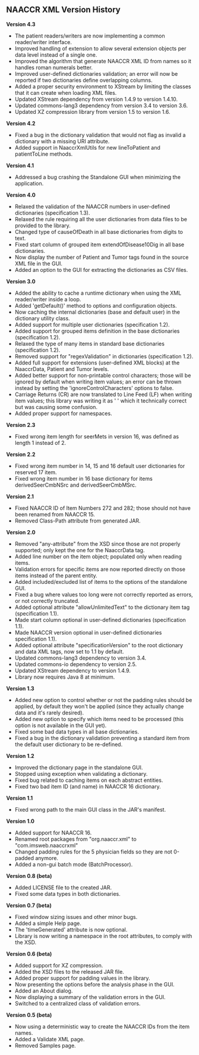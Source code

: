 ## NAACCR XML Version History

**Version 4.3**

 - The patient readers/writers are now implementing a common reader/writer interface.
 - Improved handling of extension to allow several extension objects per data level instead of a single one.
 - Improved the algorithm that generate NAACCR XML ID from names so it handles roman numerals better.
 - Improved user-defined dictionaries validation; an error will now be reported if two dictionaries define overlapping columns.
 - Added a proper security environment to XStream by limiting the classes that it can create when loading XML files.
 - Updated XStream dependency from version 1.4.9 to version 1.4.10.
 - Updated commons-lang3 dependency from version 3.4 to version 3.6.
 - Updated XZ compression library from version 1.5 to version 1.6.

**Version 4.2**

 - Fixed a bug in the dictionary validation that would not flag as invalid a dictionary with a missing URI attribute.
 - Added support in NaaccrXmlUtils for new lineToPatient and patientToLine methods.

**Version 4.1**

 - Addressed a bug crashing the Standalone GUI when minimizing the application.

**Version 4.0**

 - Relaxed the validation of the NAACCR numbers in user-defined dictionaries (specification 1.3).
 - Relaxed the rule requiring all the user dictionaries from data files to be provided to the library.
 - Changed type of causeOfDeath in all base dictionaries from digits to text.
 - Fixed start column of grouped item extendOfDisease10Dig in all base dictionaries.
 - Now display the number of Patient and Tumor tags found in the source XML file in the GUI.
 - Added an option to the GUI for extracting the dictionaries as CSV files.

**Version 3.0**

 - Added the ability to cache a runtime dictionary when using the XML reader/writer inside a loop.
 - Added 'getDefault()' method to options and configuration objects.
 - Now caching the internal dictionaries (base and default user) in the dictionary utility class.
 - Added support for multiple user dictionaries (specification 1.2).
 - Added support for grouped items definition in the base dictionaries (specification 1.2).
 - Relaxed the type of many items in standard base dictionaries (specification 1.2).
 - Removed support for "regexValidation" in dictionaries (specification 1.2).
 - Added full support for extensions (user-defined XML blocks) at the NaaccrData, Patient and Tumor levels.
 - Added better support for non-printable control characters; those will be ignored by default when writing item values; an error can be thrown instead by setting the 'ignoreControlCharacters' options to false.
 - Carriage Returns (CR) are now translated to Line Feed (LF) when writing item values; this library was writing it as '&#xd;' which it technically correct but was causing some confusion.
 - Added proper support for namespaces.

**Version 2.3**

 - Fixed wrong item length for seerMets in version 16, was defined as length 1 instead of 2.

**Version 2.2**

 - Fixed wrong item number in 14, 15 and 16 default user dictionaries for reserved 17 item.
 - Fixed wrong item number in 16 base dictionary for items derivedSeerCmbNSrc and derivedSeerCmbMSrc.

**Version 2.1**

 - Fixed NAACCR ID of Item Numbers 272 and 282; those should not have been renamed from NAACCR 15.
 - Removed Class-Path attribute from generated JAR.

**Version 2.0**

 - Removed "any-attribute" from the XSD since those are not properly supported; only kept the one for the NaaccrData tag.
 - Added line number on the item object; populated only when reading items.
 - Validation errors for specific items are now reported directly on those items instead of the parent entity.
 - Added included/excluded list of items to the options of the standalone GUI.
 - Fixed a bug where values too long were not correctly reported as errors, or not correctly truncated.
 - Added optional attribute "allowUnlimitedText" to the dictionary item tag (specification 1.1).
 - Made start column optional in user-defined dictionaries (specification 1.1).
 - Made NAACCR version optional in user-defined dictionaries  specification 1.1).
 - Added optional attribute "specificationVersion" to the root dictionary and data XML tags, now set to 1.1 by default.
 - Updated commons-lang3 dependency to version 3.4.
 - Updated commons-io dependency to version 2.5.
 - Updated XStream dependency to version 1.4.9.
 - Library now requires Java 8 at minimum.

**Version 1.3**

 - Added new option to control whether or not the padding rules should be applied, by default they won't be applied (since they actually change data and it's rarely desired).
 - Added new option to specify which items need to be processed (this option is not available in the GUI yet).
 - Fixed some bad data types in all base dictionaries.
 - Fixed a bug in the dictionary validation preventing a standard item from the default user dictionary to be re-defined.

**Version 1.2**

 - Improved the dictionary page in the standalone GUI.
 - Stopped using exception when validating a dictionary.
 - Fixed bug related to caching items on each abstract entities.
 - Fixed two bad item ID (and name) in NAACCR 16 dictionary.

**Version 1.1**

 - Fixed wrong path to the main GUI class in the JAR's manifest.

**Version 1.0**

 - Added support for NAACCR 16.
 - Renamed root packages from "org.naaccr.xml" to "com.imsweb.naaccrxml"
 - Changed padding rules for the 5 physician fields so they are not 0-padded anymore.
 - Added a non-gui batch mode (BatchProcessor).

**Version 0.8 (beta)**

 - Added LICENSE file to the created JAR.
 - Fixed some data types in both dictionaries.

**Version 0.7 (beta)**

 - Fixed window sizing issues and other minor bugs.
 - Added a simple Help page.
 - The 'timeGenerated' attribute is now optional.
 - Library is now writing a namespace in the root attributes, to comply with the XSD.

**Version 0.6 (beta)**

 - Added support for XZ compression.
 - Added the XSD files to the released JAR file.
 - Added proper support for padding values in the library.
 - Now presenting the options before the analysis phase in the GUI.
 - Added an About dialog.
 - Now displaying a summary of the validation errors in the GUI.
 - Switched to a centralized class of validation errors.

**Version 0.5 (beta)**

 - Now using a deterministic way to create the NAACCR IDs from the item names.
 - Added a Validate XML page.
 - Removed Samples page.